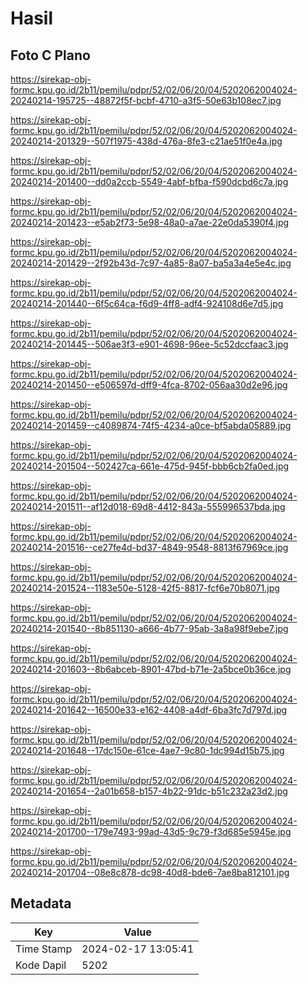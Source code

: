 # Hasil

## Foto C Plano

https://sirekap-obj-formc.kpu.go.id/2b11/pemilu/pdpr/52/02/06/20/04/5202062004024-20240214-195725--48872f5f-bcbf-4710-a3f5-50e63b108ec7.jpg

https://sirekap-obj-formc.kpu.go.id/2b11/pemilu/pdpr/52/02/06/20/04/5202062004024-20240214-201329--507f1975-438d-476a-8fe3-c21ae51f0e4a.jpg

https://sirekap-obj-formc.kpu.go.id/2b11/pemilu/pdpr/52/02/06/20/04/5202062004024-20240214-201400--dd0a2ccb-5549-4abf-bfba-f590dcbd6c7a.jpg

https://sirekap-obj-formc.kpu.go.id/2b11/pemilu/pdpr/52/02/06/20/04/5202062004024-20240214-201423--e5ab2f73-5e98-48a0-a7ae-22e0da5390f4.jpg

https://sirekap-obj-formc.kpu.go.id/2b11/pemilu/pdpr/52/02/06/20/04/5202062004024-20240214-201429--2f92b43d-7c97-4a85-8a07-ba5a3a4e5e4c.jpg

https://sirekap-obj-formc.kpu.go.id/2b11/pemilu/pdpr/52/02/06/20/04/5202062004024-20240214-201440--6f5c64ca-f6d9-4ff8-adf4-924108d6e7d5.jpg

https://sirekap-obj-formc.kpu.go.id/2b11/pemilu/pdpr/52/02/06/20/04/5202062004024-20240214-201445--506ae3f3-e901-4698-96ee-5c52dccfaac3.jpg

https://sirekap-obj-formc.kpu.go.id/2b11/pemilu/pdpr/52/02/06/20/04/5202062004024-20240214-201450--e506597d-dff9-4fca-8702-056aa30d2e96.jpg

https://sirekap-obj-formc.kpu.go.id/2b11/pemilu/pdpr/52/02/06/20/04/5202062004024-20240214-201459--c4089874-74f5-4234-a0ce-bf5abda05889.jpg

https://sirekap-obj-formc.kpu.go.id/2b11/pemilu/pdpr/52/02/06/20/04/5202062004024-20240214-201504--502427ca-661e-475d-945f-bbb6cb2fa0ed.jpg

https://sirekap-obj-formc.kpu.go.id/2b11/pemilu/pdpr/52/02/06/20/04/5202062004024-20240214-201511--af12d018-69d8-4412-843a-555996537bda.jpg

https://sirekap-obj-formc.kpu.go.id/2b11/pemilu/pdpr/52/02/06/20/04/5202062004024-20240214-201516--ce27fe4d-bd37-4849-9548-8813f67969ce.jpg

https://sirekap-obj-formc.kpu.go.id/2b11/pemilu/pdpr/52/02/06/20/04/5202062004024-20240214-201524--1183e50e-5128-42f5-8817-fcf6e70b8071.jpg

https://sirekap-obj-formc.kpu.go.id/2b11/pemilu/pdpr/52/02/06/20/04/5202062004024-20240214-201540--8b851130-a666-4b77-95ab-3a8a98f9ebe7.jpg

https://sirekap-obj-formc.kpu.go.id/2b11/pemilu/pdpr/52/02/06/20/04/5202062004024-20240214-201603--8b6abceb-8901-47bd-b71e-2a5bce0b36ce.jpg

https://sirekap-obj-formc.kpu.go.id/2b11/pemilu/pdpr/52/02/06/20/04/5202062004024-20240214-201642--16500e33-e162-4408-a4df-6ba3fc7d797d.jpg

https://sirekap-obj-formc.kpu.go.id/2b11/pemilu/pdpr/52/02/06/20/04/5202062004024-20240214-201648--17dc150e-61ce-4ae7-9c80-1dc994d15b75.jpg

https://sirekap-obj-formc.kpu.go.id/2b11/pemilu/pdpr/52/02/06/20/04/5202062004024-20240214-201654--2a01b658-b157-4b22-91dc-b51c232a23d2.jpg

https://sirekap-obj-formc.kpu.go.id/2b11/pemilu/pdpr/52/02/06/20/04/5202062004024-20240214-201700--179e7493-99ad-43d5-9c79-f3d685e5945e.jpg

https://sirekap-obj-formc.kpu.go.id/2b11/pemilu/pdpr/52/02/06/20/04/5202062004024-20240214-201704--08e8c878-dc98-40d8-bde6-7ae8ba812101.jpg


## Metadata

| Key        | Value               |
| ---------- | ------------------- |
| Time Stamp | 2024-02-17 13:05:41 |
| Kode Dapil | 5202                |



